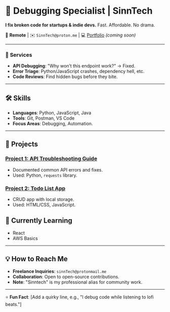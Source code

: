 # 🐞 Debugging Specialist | SinnTech  
**I fix broken code for startups & indie devs.** Fast. Affordable. No drama.  

📍 **Remote** | ✉️ `SinnTech@proton.me` | 💻 [Portfolio](#) *(coming soon)*  

---

### 🔧 **Services**  
- **API Debugging**: "Why won’t this endpoint work?" → Fixed.  
- **Error Triage**: Python/JavaScript crashes, dependency hell, etc.  
- **Code Reviews**: Find hidden bugs before they bite.
----
## 🛠️ Skills  
- **Languages**: Python, JavaScript, Java  
- **Tools**: Git, Postman, VS Code  
- **Focus Areas**: Debugging, Automation.

---

## 🚀 Projects  
### [Project 1: API Troubleshooting Guide](github-link)  
- Documented common API errors and fixes.  
- Used: Python, `requests` library.  

### [Project 2: Todo List App](github-link)  
- CRUD app with local storage.  
- Used: HTML/CSS, JavaScript.  

## 📌 Currently Learning  
- React  
- AWS Basics  

---

## 💡 How to Reach Me  
- **Freelance Inquiries**: `sinnTech@protonmail.me`  
- **Collaboration**: Open to open-source contributions.  
- **Note**: "Sinntech" is my professional alias for community work.

--- 

⭐ **Fun Fact**: [Add a quirky line, e.g., "I debug code while listening to lofi beats."]  
